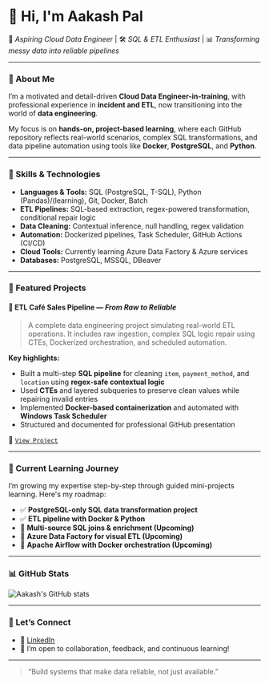 # 👋 Hi, I'm Aakash Pal

🎯 *Aspiring Cloud Data Engineer* | 🛠️ *SQL & ETL Enthusiast* | 📊 *Transforming messy data into reliable pipelines*

---

### 🚀 About Me

I’m a motivated and detail-driven **Cloud Data Engineer-in-training**, with professional experience in **incident and ETL**, now transitioning into the world of **data engineering**.

My focus is on **hands-on, project-based learning**, where each GitHub repository reflects real-world scenarios, complex SQL transformations, and data pipeline automation using tools like **Docker**, **PostgreSQL**, and **Python**.

---

### 🔧 Skills & Technologies

- **Languages & Tools:** SQL (PostgreSQL, T-SQL), Python (Pandas)/(learning), Git, Docker, Batch
- **ETL Pipelines:** SQL-based extraction, regex-powered transformation, conditional repair logic
- **Data Cleaning:** Contextual inference, null handling, regex validation
- **Automation:** Dockerized pipelines, Task Scheduler, GitHub Actions (CI/CD)
- **Cloud Tools:** Currently learning Azure Data Factory & Azure services
- **Databases:** PostgreSQL, MSSQL, DBeaver

---

### 📂 Featured Projects

#### 🧼 ETL Café Sales Pipeline — *From Raw to Reliable*
> A complete data engineering project simulating real-world ETL operations. It includes raw ingestion, complex SQL logic repair using CTEs, Dockerized orchestration, and scheduled automation.

**Key highlights:**
- Built a multi-step **SQL pipeline** for cleaning `item`, `payment_method`, and `location` using **regex-safe contextual logic**
- Used **CTEs** and layered subqueries to preserve clean values while repairing invalid entries
- Implemented **Docker-based containerization** and automated with **Windows Task Scheduler**
- Structured and documented for professional GitHub presentation

🔗 [`View Project`](https://github.com/Aakash-pal/etl-cafe-sales)

---

### 📘 Current Learning Journey

I’m growing my expertise step-by-step through guided mini-projects learning. Here's my roadmap:

- ✅ **PostgreSQL-only SQL data transformation project**
- ✅ **ETL pipeline with Docker & Python**
- 🔄 **Multi-source SQL joins & enrichment (Upcoming)**
- 🔄 **Azure Data Factory for visual ETL (Upcoming)**
- 🔄 **Apache Airflow with Docker orchestration (Upcoming)**

---

### 📊 GitHub Stats

![Aakash's GitHub stats](https://github-readme-stats.vercel.app/api?username=Aakash-Pal&show_icons=true&theme=default)

---

### 💬 Let’s Connect

- 💼 [LinkedIn](https://linkedin.com/in/AakashPal)
- 🧠 I’m open to collaboration, feedback, and continuous learning!

---

> “Build systems that make data reliable, not just available.”

